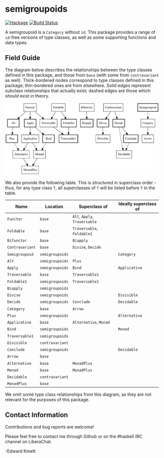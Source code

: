 semigroupoids
=============

[![Hackage](https://img.shields.io/hackage/v/semigroupoids.svg)](https://hackage.haskell.org/package/semigroupoids) [![Build Status](https://github.com/ekmett/semigroupoids/workflows/Haskell-CI/badge.svg)](https://github.com/ekmett/semigroupoids/actions?query=workflow%3AHaskell-CI)

A semigroupoid is a `Category` without `id`. This package provides a range of 
`id`-free versions of type classes, as well as some supporting functions and
data types.

Field Guide
-----------

The diagram below describes the relationships between the type classes defined
in this package, and those from `base` (with some from `contravariant` as well). Thick-bordered
nodes correspond to type classes defined in this package; thin-bordered ones are
from elsewhere. Solid edges represent subclass relationships that actually
exist; dashed edges are those which _should_ exist in theory.

![A diagram of the relationships between type classes defined in this package and elsewhere.](https://raw.githubusercontent.com/ekmett/semigroupoids/master/img/classes.svg)

We also provide the following table. This is structured in superclass order -
thus, for any type class `T`, all superclasses of `T` will be listed before `T`
in the table.

|**Name**|**Location**|**Superclass of**|**Ideally superclass of**|
|--------|------------|-----------------|-------------------------|
|`Functor`|`base`|`Alt`, `Apply`, `Traversable`||
|`Foldable`|`base`|`Traversable`, `Foldable1`||
|`Bifunctor`|`base`|`Biapply`||
|`Contravariant`|`base`|`Divise`, `Decide`||
|`Semigroupoid`|`semigroupoids`||`Category`|
|`Alt`|`semigroupoids`|`Plus`||
|`Apply`|`semigroupoids`|`Bind`|`Applicative`|
|`Traversable`|`base`|`Traversable1`||
|`Foldable1`|`semigroupoids`|`Traversable1`||
|`Biapply`|`semigroupoids`|||
|`Divise`|`semigroupoids`||`Divisible`|
|`Decide`|`semigroupoids`|`Conclude`|`Decidable`|
|`Category`|`base`|`Arrow`||
|`Plus`|`semigroupoids`||`Alternative`|
|`Applicative`|`base`|`Alternative`, `Monad`||
|`Bind`|`semigroupoids`||`Monad`|
|`Traversable1`|`semigroupoids`|||
|`Divisible`|`contravariant`|||
|`Conclude`|`semigroupoids`||`Decidable`|
|`Arrow`|`base`|||
|`Alternative`|`base`|`MonadPlus`||
|`Monad`|`base`|`MonadPlus`||
|`Decidable`|`contravariant`|||
|`MonadPlus`|`base`|||

We omit some type class relationships from this diagram, as they are not
relevant for the purposes of this package.

Contact Information
-------------------

Contributions and bug reports are welcome!

Please feel free to contact me through Github or on the #haskell IRC channel on
LiberaChat.

-Edward Kmett
